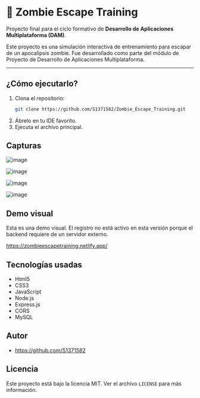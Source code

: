 # 🧟 Zombie Escape Training

Proyecto final para el ciclo formativo de **Desarrollo de Aplicaciones Multiplataforma (DAM)**.

Este proyecto es una simulación interactiva de entrenamiento para escapar de un apocalipsis zombie. Fue desarrollado como parte del módulo de Proyecto de Desarrollo de Aplicaciones Multiplataforma.

---

## ¿Cómo ejecutarlo?

1. Clona el repositorio:
   ```bash
   git clone https://github.com/S1371582/Zombie_Escape_Training.git
2. Ábrelo en tu IDE favorito.
3. Ejecuta el archivo principal.

## Capturas

![image](https://github.com/user-attachments/assets/bb165b40-7ca4-4c72-b235-31e54083910e)

![image](https://github.com/user-attachments/assets/8858bb67-a2bb-4c6f-bed8-42e6162df513)

![image](https://github.com/user-attachments/assets/82ee09ac-360d-45ca-b190-accde3040a21)

![image](https://github.com/user-attachments/assets/ea07cde6-4c61-4deb-b557-7c8064e6a8ce)

## Demo visual

Esta es una demo visual. El registro no está activo en esta versión porque el backend requiere de un servidor externo.

https://zombieescapetraining.netlify.app/

## Tecnologías usadas

- Html5
- CSS3
- JavaScript
- Node.js
- Express.js
- CORS
- MySQL

## Autor

- https://github.com/S1371582

## Licencia

Este proyecto está bajo la licencia MIT. Ver el archivo `LICENSE` para más información.

